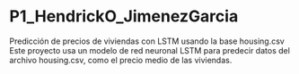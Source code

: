 # P1_HendrickO_JimenezGarcia
Predicción de precios de viviendas con LSTM usando la base housing.csv
Este proyecto usa un modelo de red neuronal LSTM para predecir datos del archivo housing.csv, como el precio medio de las viviendas.
